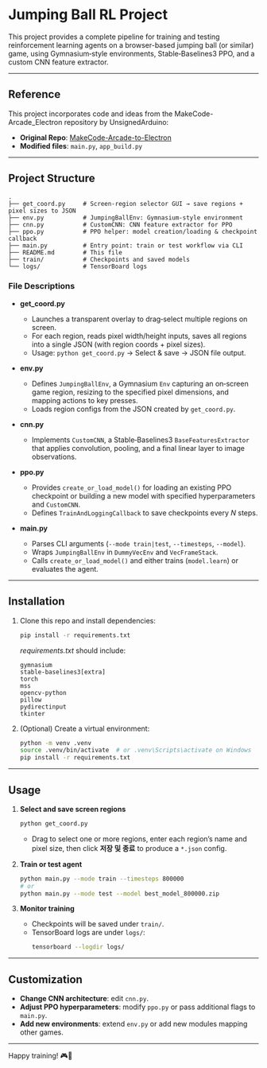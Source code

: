 # Jumping Ball RL Project

This project provides a complete pipeline for training and testing reinforcement learning agents on a browser-based jumping ball (or similar) game, using Gymnasium‑style environments, Stable‑Baselines3 PPO, and a custom CNN feature extractor.

---

## Reference
This project incorporates code and ideas from the MakeCode-Arcade_Electron repository by UnsignedArduino:

- **Original Repo**: [MakeCode-Arcade-to-Electron](https://github.com/UnsignedArduino/MakeCode-Arcade-to-Electron)
- **Modified files**: `main.py`, `app_build.py`

---

## Project Structure
```text
.
├── get_coord.py     # Screen‑region selector GUI → save regions + pixel sizes to JSON
├── env.py           # JumpingBallEnv: Gymnasium‑style environment
├── cnn.py           # CustomCNN: CNN feature extractor for PPO
├── ppo.py           # PPO helper: model creation/loading & checkpoint callback
├── main.py          # Entry point: train or test workflow via CLI
├── README.md        # This file
├── train/           # Checkpoints and saved models
└── logs/            # TensorBoard logs
```

### File Descriptions
- **get_coord.py**  
  - Launches a transparent overlay to drag‑select multiple regions on screen.  
  - For each region, reads pixel width/height inputs, saves all regions into a single JSON (with region coords + pixel sizes).  
  - Usage: `python get_coord.py` → Select & save → JSON file output.

- **env.py**  
  - Defines `JumpingBallEnv`, a Gymnasium `Env` capturing an on‑screen game region, resizing to the specified pixel dimensions, and mapping actions to key presses.  
  - Loads region configs from the JSON created by `get_coord.py`.

- **cnn.py**  
  - Implements `CustomCNN`, a Stable‑Baselines3 `BaseFeaturesExtractor` that applies convolution, pooling, and a final linear layer to image observations.

- **ppo.py**  
  - Provides `create_or_load_model()` for loading an existing PPO checkpoint or building a new model with specified hyperparameters and `CustomCNN`.  
  - Defines `TrainAndLoggingCallback` to save checkpoints every _N_ steps.

- **main.py**  
  - Parses CLI arguments (`--mode train|test`, `--timesteps`, `--model`).  
  - Wraps `JumpingBallEnv` in `DummyVecEnv` and `VecFrameStack`.  
  - Calls `create_or_load_model()` and either trains (`model.learn`) or evaluates the agent.

---

## Installation
1. Clone this repo and install dependencies:
   ```bash
   pip install -r requirements.txt
   ```
   _requirements.txt_ should include:
   ```text
   gymnasium
   stable-baselines3[extra]
   torch
   mss
   opencv-python
   pillow
   pydirectinput
   tkinter
   ```

2. (Optional) Create a virtual environment:
   ```bash
   python -m venv .venv
   source .venv/bin/activate  # or .venv\Scripts\activate on Windows
   pip install -r requirements.txt
   ```

---

## Usage

1. **Select and save screen regions**  
   ```bash
   python get_coord.py
   ```
   - Drag to select one or more regions, enter each region’s name and pixel size, then click **저장 및 종료** to produce a `*.json` config.

2. **Train or test agent**  
   ```bash
   python main.py --mode train --timesteps 800000
   # or
   python main.py --mode test --model best_model_800000.zip
   ```

3. **Monitor training**  
   - Checkpoints will be saved under `train/`.  
   - TensorBoard logs are under `logs/`:
     ```bash
     tensorboard --logdir logs/
     ```

---

## Customization
- **Change CNN architecture**: edit `cnn.py`.  
- **Adjust PPO hyperparameters**: modify `ppo.py` or pass additional flags to `main.py`.  
- **Add new environments**: extend `env.py` or add new modules mapping other games.

---

Happy training! 🎮🤖


